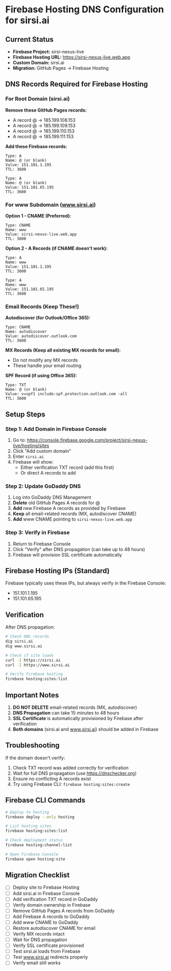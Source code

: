 # Firebase Hosting DNS Configuration for sirsi.ai

## Current Status
- **Firebase Project:** sirsi-nexus-live
- **Firebase Hosting URL:** https://sirsi-nexus-live.web.app
- **Custom Domain:** sirsi.ai
- **Migration:** GitHub Pages → Firebase Hosting

## DNS Records Required for Firebase Hosting

### For Root Domain (sirsi.ai)

**Remove these GitHub Pages records:**
- A record @ → 185.199.108.153
- A record @ → 185.199.109.153
- A record @ → 185.199.110.153
- A record @ → 185.199.111.153

**Add these Firebase records:**
```
Type: A
Name: @ (or blank)
Value: 151.101.1.195
TTL: 3600

Type: A
Name: @ (or blank)
Value: 151.101.65.195
TTL: 3600
```

### For www Subdomain (www.sirsi.ai)

**Option 1 - CNAME (Preferred):**
```
Type: CNAME
Name: www
Value: sirsi-nexus-live.web.app
TTL: 3600
```

**Option 2 - A Records (if CNAME doesn't work):**
```
Type: A
Name: www
Value: 151.101.1.195
TTL: 3600

Type: A
Name: www
Value: 151.101.65.195
TTL: 3600
```

### Email Records (Keep These!)

**Autodiscover (for Outlook/Office 365):**
```
Type: CNAME
Name: autodiscover
Value: autodiscover.outlook.com
TTL: 3600
```

**MX Records (Keep all existing MX records for email):**
- Do not modify any MX records
- These handle your email routing

**SPF Record (if using Office 365):**
```
Type: TXT
Name: @ (or blank)
Value: v=spf1 include:spf.protection.outlook.com -all
TTL: 3600
```

## Setup Steps

### Step 1: Add Domain in Firebase Console

1. Go to: https://console.firebase.google.com/project/sirsi-nexus-live/hosting/sites
2. Click "Add custom domain"
3. Enter `sirsi.ai`
4. Firebase will show:
   - Either verification TXT record (add this first)
   - Or direct A records to add

### Step 2: Update GoDaddy DNS

1. Log into GoDaddy DNS Management
2. **Delete** old GitHub Pages A records for @
3. **Add** new Firebase A records as provided by Firebase
4. **Keep** all email-related records (MX, autodiscover CNAME)
5. **Add** www CNAME pointing to `sirsi-nexus-live.web.app`

### Step 3: Verify in Firebase

1. Return to Firebase Console
2. Click "Verify" after DNS propagation (can take up to 48 hours)
3. Firebase will provision SSL certificate automatically

## Firebase Hosting IPs (Standard)

Firebase typically uses these IPs, but always verify in the Firebase Console:
- 151.101.1.195
- 151.101.65.195

## Verification

After DNS propagation:
```bash
# Check DNS records
dig sirsi.ai
dig www.sirsi.ai

# Check if site loads
curl -I https://sirsi.ai
curl -I https://www.sirsi.ai

# Verify Firebase hosting
firebase hosting:sites:list
```

## Important Notes

1. **DO NOT DELETE** email-related records (MX, autodiscover)
2. **DNS Propagation** can take 15 minutes to 48 hours
3. **SSL Certificate** is automatically provisioned by Firebase after verification
4. **Both domains** (sirsi.ai and www.sirsi.ai) should be added in Firebase

## Troubleshooting

If the domain doesn't verify:
1. Check TXT record was added correctly for verification
2. Wait for full DNS propagation (use https://dnschecker.org)
3. Ensure no conflicting A records exist
4. Try using Firebase CLI: `firebase hosting:sites:create`

## Firebase CLI Commands

```bash
# Deploy to hosting
firebase deploy --only hosting

# List hosting sites
firebase hosting:sites:list

# Check deployment status
firebase hosting:channel:list

# Open Firebase Console
firebase open hosting:site
```

## Migration Checklist

- [ ] Deploy site to Firebase Hosting
- [ ] Add sirsi.ai in Firebase Console
- [ ] Add verification TXT record in GoDaddy
- [ ] Verify domain ownership in Firebase
- [ ] Remove GitHub Pages A records from GoDaddy
- [ ] Add Firebase A records to GoDaddy
- [ ] Add www CNAME to GoDaddy
- [ ] Restore autodiscover CNAME for email
- [ ] Verify MX records intact
- [ ] Wait for DNS propagation
- [ ] Verify SSL certificate provisioned
- [ ] Test sirsi.ai loads from Firebase
- [ ] Test www.sirsi.ai redirects properly
- [ ] Verify email still works
